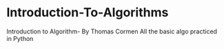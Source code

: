 # Introduction-To-Algorithms
Introduction to Algorithm- By Thomas Cormen All the basic algo practiced in Python
